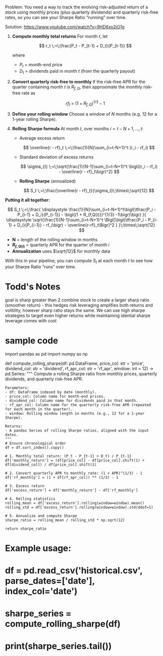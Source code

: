 Problem: You need a way to track the evolving risk-adjusted return of a stock using monthly prices (plus quarterly dividends) and quarterly risk-free rates, so you can see your Sharpe Ratio “running” over time.

Solution:  https://www.youtube.com/watch?v=9HD6xo2iO1g

1. **Compute monthly total returns**
   For month *t*, let

   $$
   r_t \;=\;\frac{P_t - P_{t-1} + D_t}{P_{t-1}}
   $$

   where

   * $P_t$ = month-end price
   * $D_t$ = dividends paid in month *t* (from the quarterly payout)

2. **Convert quarterly risk-free to monthly**
   If the risk-free APR for the quarter containing month *t* is $R_{f,Q}$, then approximate the monthly risk-free rate as

   $$
   rf_t \;=\;(1 + R_{f,Q})^{1/3} \;-\; 1
   $$

3. **Define your rolling window**
   Choose a window of $N$ months (e.g. 12 for a 1-year rolling Sharpe).

4. **Rolling Sharpe formula**
   At month *t*, over months $i = t-N+1,\dots,t$:

   * Average excess return

     $$
     \overline{r - rf}_t \;=\;\frac{1}{N}\sum_{i=t-N+1}^t (r_i - rf_i)
     $$
   * Standard deviation of excess returns

     $$
     \sigma_{t} \;=\;\sqrt{\frac{1}{N-1}\sum_{i=t-N+1}^t \bigl((r_i - rf_i) - \overline{r - rf}_t\bigr)^2}
     $$
   * **Rolling Sharpe** (annualized)

     $$
     S_t \;=\;\frac{\overline{r - rf}_t}{\sigma_t}\;\times\;\sqrt{12}
     $$

**Putting it all together:**

$$
S_t \;=\;\frac{
  \displaystyle \frac{1}{N}\sum_{i=t-N+1}^t\bigl(\tfrac{P_i - P_{i-1} + D_i}{P_{i-1}} - \bigl((1 + R_{f,Q(i)})^{1/3} -1\bigr)\bigr)
}{
  \displaystyle \sqrt{\frac{1}{N-1}\sum_{i=t-N+1}^t 
    \Bigl[\bigl(\tfrac{P_i - P_{i-1} + D_i}{P_{i-1}} - rf_i\bigr)
          - \overline{r-rf}_t\Bigr]^2
  }
}\;\times\;\sqrt{12}
$$

* **N** = length of the rolling window in months
* **$R_{f,Q(i)}$** = quarterly APR for the quarter of month *i*
* **Annualization** uses $\sqrt{12}$ for monthly data

With this in your pipeline, you can compute $S_t$ at each month *t* to see how your Sharpe Ratio “runs” over time.

# Todd's Notes

goal is sharp greater than 2
combine stock to create a larger sharp ratio (smoother return) - this hedges risk
leveraging amplifies both returns and volitility, however sharp ratio stays the same.
We can use high sharpe strategies to target even higher returns while maintaining idential sharpe
leverage comes with cost



# sample code

import pandas as pd
import numpy as np

def compute_rolling_sharpe(df: pd.DataFrame,
                           price_col: str = 'price',
                           dividend_col: str = 'dividend',
                           rf_apr_col: str = 'rf_apr',
                           window: int = 12) -> pd.Series:
    """
    Compute a rolling Sharpe ratio from monthly prices, quarterly dividends, and quarterly risk-free APR.

    Parameters:
    - df: DataFrame indexed by date (monthly).
    - price_col: Column name for month-end prices.
    - dividend_col: Column name for dividends paid in that month.
    - rf_apr_col: Column name for the quarterly risk-free APR (repeated for each month in the quarter).
    - window: Rolling window length in months (e.g., 12 for a 1-year Sharpe).

    Returns:
    - A pandas Series of rolling Sharpe ratios, aligned with the input dates.
    """
    # Ensure chronological order
    df = df.sort_index().copy()
    
    # 1. Monthly total return: (P_t - P_{t-1} + D_t) / P_{t-1}
    df['monthly_return'] = (df[price_col] - df[price_col].shift(1) + df[dividend_col]) / df[price_col].shift(1)
    
    # 2. Convert quarterly APR to monthly rate: (1 + APR)^(1/3) - 1
    df['rf_monthly'] = (1 + df[rf_apr_col]) ** (1/3) - 1
    
    # 3. Excess return
    df['excess_return'] = df['monthly_return'] - df['rf_monthly']
    
    # 4. Rolling statistics
    rolling_mean = df['excess_return'].rolling(window=window).mean()
    rolling_std = df['excess_return'].rolling(window=window).std(ddof=1)
    
    # 5. Annualize and compute Sharpe
    sharpe_ratio = rolling_mean / rolling_std * np.sqrt(12)
    
    return sharpe_ratio

# Example usage:
# df = pd.read_csv('historical.csv', parse_dates=['date'], index_col='date')
# sharpe_series = compute_rolling_sharpe(df)
# print(sharpe_series.tail())

